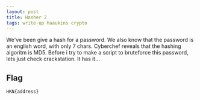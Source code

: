 ```yaml
---
layout: post
title: Hasher 2
tags: write-up haaukins crypto
---
```


We've been give a hash for a password. We also know that the password is an english word, with only 7 chars.
Cyberchef reveals that the hashing algoritm is MD5. Before i try to make a script to bruteforce this password, lets just
check crackstation.
It has it...

## Flag

```
HKN{address}
```